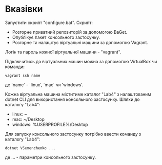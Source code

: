 # Вказівки
Запустити скрипт "configure.bat". Скрипт:
+ Розгорне приватний репозиторій за допомогою BaGet.
+ Опублікує пакет консольного застосунку.
+ Розгорне та налаштує віртуальні машини за допомогою Vagrant.

Логін та пароль кожної віртуальної машини - "vagrant".

Підключитись до віртуальних машин можна за допомогою VirtualBox чи команди:
```
vagrant ssh name
```
де 'name' - 'linux', 'mac' чи 'windows'.

Кожна віртуальна машина міститиме каталог "Lab4" з налаштованим dotnet CLI для використання
консольного застосунку. Шляхи до каталогу "Lab4":
+ linux: ~
+ mac: ~/Desktop
+ windows: %USERPROFILE%\Desktop

Для запуску консольного застосунку потрібно ввести команду з каталогу "Lab4":
```
dotnet VSemenchenko ...
```
де ... - параметри консольного застосунку.
